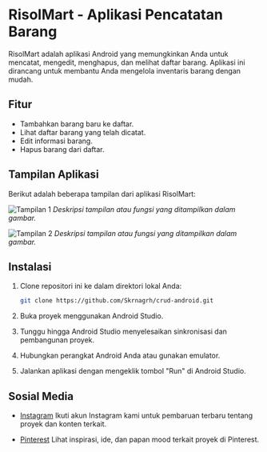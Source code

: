 # RisolMart - Aplikasi Pencatatan Barang

RisolMart adalah aplikasi Android yang memungkinkan Anda untuk mencatat, mengedit, menghapus, dan melihat daftar barang. Aplikasi ini dirancang untuk membantu Anda mengelola inventaris barang dengan mudah.

## Fitur

- Tambahkan barang baru ke daftar.
- Lihat daftar barang yang telah dicatat.
- Edit informasi barang.
- Hapus barang dari daftar.

## Tampilan Aplikasi

Berikut adalah beberapa tampilan dari aplikasi RisolMart:

![Tampilan 1](link_gambar_1.png)
*Deskripsi tampilan atau fungsi yang ditampilkan dalam gambar.*

![Tampilan 2](link_gambar_2.png)
*Deskripsi tampilan atau fungsi yang ditampilkan dalam gambar.*

## Instalasi

1. Clone repositori ini ke dalam direktori lokal Anda:

   ```bash
   git clone https://github.com/Skrnagrh/crud-android.git
   
2. Buka proyek menggunakan Android Studio.
3. Tunggu hingga Android Studio menyelesaikan sinkronisasi dan pembangunan proyek.
4. Hubungkan perangkat Android Anda atau gunakan emulator.
5. Jalankan aplikasi dengan mengeklik tombol "Run" di Android Studio.

## Sosial Media

- [Instagram](https://www.instagram.com/skrnagrh)
  Ikuti akun Instagram kami untuk pembaruan terbaru tentang proyek dan konten terkait.

- [Pinterest](https://id.pinterest.com/skrnagrh/)
  Lihat inspirasi, ide, dan papan mood terkait proyek di Pinterest.
